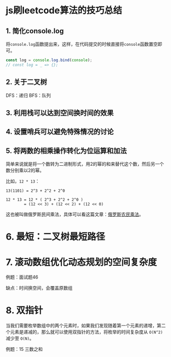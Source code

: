 # js刷leetcode算法的技巧总结
## 1. 简化console.log
   将`console.log`函数提出来，这样，在代码提交的时候直接将`console`函数置空即可。 
```js
const log = console.log.bind(console);
// const log = _ => {};
```

## 2. 关于二叉树
   DFS：递归
   BFS：队列
## 3. 利用栈可以达到**空间换时间**的效果
## 4. 设置哨兵可以**避免特殊情况**的讨论
## 5. 将两数的**相乘操作**转化为**位运算和加法**
简单来说就是将一个数转为二进制形式，用2的幂的和来替代这个数，然后另一个数分别乘以2的幂。

比如，`12 * 13`：
```
13(1101) = 2^3 + 2^2 + 2^0

12 * 13 = 12 * ( 2^3 + 2^2 + 2^0 )
        = (12 << 3) + (12 << 2) + (12 << 0)
```

这也被叫做俄罗斯民间乘法，具体可以看这篇文章：[俄罗斯农民乘法](https://blog.csdn.net/iteye_4501/article/details/81682160)。

# 6. 最短：二叉树最短路径

# 7. 滚动数组优化动态规划的空间复杂度
例题：面试题46

缺点：时间换空间，会覆盖原数组

# 8. 双指针
当我们需要枚举数组中的两个元素时，如果我们发现随着第一个元素的递增，第二个元素是递减的，那么就可以使用双指针的方法，将枚举的时间复杂度从 `O(N^2)` 减少至 `O(N)`。

例题：15 三数之和